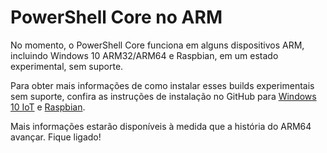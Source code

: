 # <a name="powershell-core-on-arm"></a>PowerShell Core no ARM

No momento, o PowerShell Core funciona em alguns dispositivos ARM, incluindo Windows 10 ARM32/ARM64 e Raspbian, em um estado experimental, sem suporte.

Para obter mais informações de como instalar esses builds experimentais sem suporte, confira as instruções de instalação no GitHub para [Windows 10 IoT](https://github.com/PowerShell/PowerShell/blob/master/docs/installation/windows.md#deploying-on-windows-iot) e [Raspbian](https://github.com/PowerShell/PowerShell/blob/master/docs/installation/linux.md#raspbian).

Mais informações estarão disponíveis à medida que a história do ARM64 avançar.
Fique ligado!